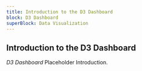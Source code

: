 ```yaml
---
title: Introduction to the D3 Dashboard
block: D3 Dashboard
superBlock: Data Visualization
---
```


## Introduction to the D3 Dashboard

<dfn>D3 Dashboard</dfn> Placeholder Introduction.
